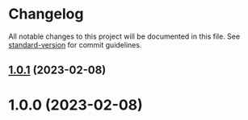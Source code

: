 # Changelog

All notable changes to this project will be documented in this file. See [standard-version](https://github.com/conventional-changelog/standard-version) for commit guidelines.

## [1.0.1](https://github.com/dmnsgn/typed-array-constructor/compare/v1.0.0...v1.0.1) (2023-02-08)



# 1.0.0 (2023-02-08)
